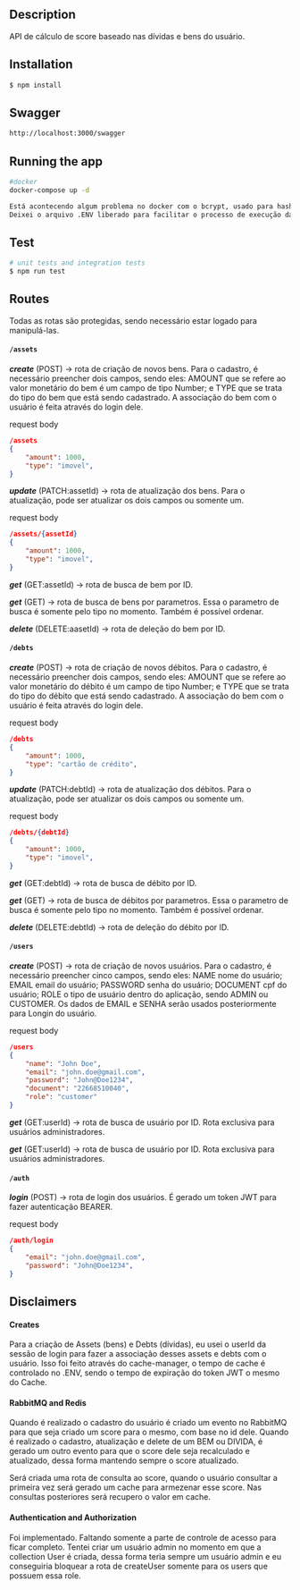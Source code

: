 ## Description

API de cálculo de score baseado nas dívidas e bens do usuário.

## Installation

```bash
$ npm install
```

## Swagger

```bash
http://localhost:3000/swagger
```

## Running the app

```bash
#docker
docker-compose up -d

Está acontecendo algum problema no docker com o bcrypt, usado para hash de senha, que está travando a subida da aplicação pelo docker. Para rodar a aplicação basta rodar o comando acima que irá subir o RabbitMQ e o Mongo via docker e rodar a aplicação via NPM RUN START
Deixei o arquivo .ENV liberado para facilitar o processo de execução da aplicação. 
```

## Test

```bash
# unit tests and integration tests
$ npm run test
```

## Routes
Todas as rotas são protegidas, sendo necessário estar logado para manipulá-las.

#### <code>/assets</code>

_**create**_ (POST) -> rota de criação de novos bens. Para o cadastro, é necessário preencher dois campos, sendo eles: AMOUNT que se refere ao valor monetário do bem é um campo de tipo Number; e TYPE que se trata do tipo do bem que está sendo cadastrado. A associação do bem com o usuário é feita através do login dele.

request body
```json
/assets
{
    "amount": 1000,
    "type": "imovel",
}
```

_**update**_ (PATCH:assetId) -> rota de atualização dos bens. Para o atualização, pode ser atualizar os dois campos ou somente um.

request body
```json
/assets/{assetId}
{
    "amount": 1000,
    "type": "imovel",
}
```

_**get**_ (GET:assetId) -> rota de busca de bem por ID. 

_**get**_ (GET) -> rota de busca de bens por parametros. Essa o parametro de busca é somente pelo tipo no momento. Também é possível ordenar.  

_**delete**_ (DELETE:aasetId) -> rota de deleção do bem por ID.  


#### <code>/debts</code>

_**create**_ (POST) -> rota de criação de novos débitos. Para o cadastro, é necessário preencher dois campos, sendo eles: AMOUNT que se refere ao valor monetário do débito é um campo de tipo Number; e TYPE que se trata do tipo do débito que está sendo cadastrado. A associação do bem com o usuário é feita através do login dele.

request body
```json
/debts
{
    "amount": 1000,
    "type": "cartão de crédito",
}
```

_**update**_ (PATCH:debtId) -> rota de atualização dos débitos. Para o atualização, pode ser atualizar os dois campos ou somente um.

request body
```json
/debts/{debtId}
{
    "amount": 1000,
    "type": "imovel",
}
```

_**get**_ (GET:debtId) -> rota de busca de débito por ID. 

_**get**_ (GET) -> rota de busca de débitos por parametros. Essa o parametro de busca é somente pelo tipo no momento. Também é possível ordenar.  

_**delete**_ (DELETE:debtId) -> rota de deleção do débito por ID.  

#### <code>/users</code>

_**create**_ (POST) -> rota de criação de novos usuários. Para o cadastro, é necessário preencher cinco campos, sendo eles: NAME nome do usuário; EMAIL email do usuário; PASSWORD senha do usuário; DOCUMENT cpf do usuário; ROLE o tipo de usuário dentro do aplicação, sendo ADMIN ou CUSTOMER. Os dados de EMAIL e SENHA serão usados posteriormente para Longin do usuário.

request body
```json
/users
{
    "name": "John Doe",
    "email": "john.doe@gmail.com",
    "password": "John@Doe1234",
    "document": "22668510040",
    "role": "customer"
}
```

_**get**_ (GET:userId) -> rota de busca de usuário por ID. Rota exclusiva para usuários administradores. 

_**get**_ (GET:userId) -> rota de busca de usuário por ID. Rota exclusiva para usuários administradores. 


#### <code>/auth</code>

_**login**_ (POST) -> rota de login dos usuários. É gerado um token JWT para fazer autenticação BEARER.

request body
```json
/auth/login
{
    "email": "john.doe@gmail.com",
    "password": "John@Doe1234",
}
```
## Disclaimers

#### Creates

Para a criação de Assets (bens) e Debts (dívidas), eu usei o userId da sessão de login para fazer a associação desses assets e debts com o usuário. Isso foi feito através do cache-manager, o tempo de cache é controlado no .ENV, sendo o tempo de expiração do token JWT o mesmo do Cache.

#### RabbitMQ and Redis 

Quando é realizado o cadastro do usuário é criado um evento no RabbitMQ para que seja criado um score para o mesmo, com base no id dele. Quando é realizado o cadastro, atualização e delete de um BEM ou DIVIDA, é gerado um outro evento para que o score dele seja recalculado e atualizado, dessa forma mantendo sempre o score atualizado. 

Será criada uma rota de consulta ao score, quando o usuário consultar a primeira vez será gerado um cache para armezenar esse score. Nas consultas posteriores será recupero o valor em cache.

#### Authentication and Authorization

Foi implementado. Faltando somente a parte de controle de acesso para ficar completo. Tentei criar um usuário admin no momento em que a collection User é criada, dessa forma teria sempre um usuário admin e eu conseguiria bloquear a rota de createUser somente para os users que possuem essa role.

